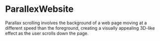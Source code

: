 # ParallexWebsite
Parallax scrolling involves the background of a web page moving at a different speed than the foreground, creating a visually appealing 3D-like effect as the user scrolls down the page.
